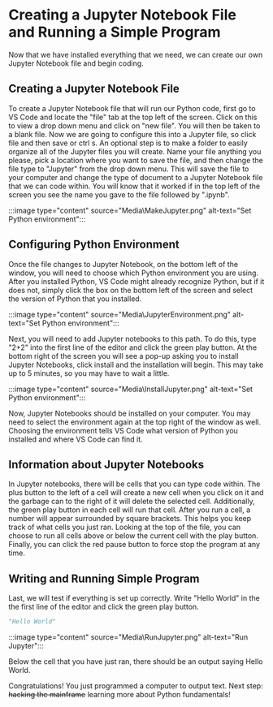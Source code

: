 # Creating a Jupyter Notebook File and Running a Simple Program

Now that we have installed everything that we need, we can create our own Jupyter Notebook file and begin coding.

## Creating a Jupyter Notebook File

To create a Jupyter Notebook file that will run our Python code, first go to VS Code and locate the "file" tab at the top left of the screen. Click on this to view a drop down menu and click on "new file". You will then be taken to a blank file. Now we are going to configure this into a Jupyter file, so click file and then save or ctrl s. An optional step is to make a folder to easily organize all of the Jupyter files you will create. Name your file anything you please, pick a location where you want to save the file, and then change the file type to "Jupyter" from the drop down menu. This will save the file to your computer and change the type of document to a Jupyter Notebook file that we can code within. You will know that it worked if in the top left of the screen you see the name you gave to the file followed by ".ipynb".

:::image type="content" source="Media\MakeJupyter.png" alt-text="Set Python environment":::

## Configuring Python Environment

Once the file changes to Jupyter Notebook, on the bottom left of the window, you will need to choose which Python environment you are using. After you installed Python, VS Code might already recognize Python, but if it does not, simply click the box on the bottom left of the screen and select the version of Python that you installed.

:::image type="content" source="Media\JupyterEnvironment.png" alt-text="Set Python environment":::

Next, you will need to add Jupyter notebooks to this path. To do this, type "2+2" into the first line of the editor and click the green play button. At the bottom right of the screen you will see a pop-up asking you to install Jupyter Notebooks, click install and the installation will begin. This may take up to 5 minutes, so you may have to wait a little.

:::image type="content" source="Media\InstallJupyter.png" alt-text="Set Python environment":::

Now, Jupyter Notebooks should be installed on your computer. You may need to select the environment again at the top right of the window as well.  Choosing the environment tells VS Code what version of Python you installed and where VS Code can find it.

## Information about Jupyter Notebooks

In Jupyter notebooks, there will be cells that you can type code within. The plus button to the left of a cell will create a new cell when you click on it and the garbage can to the right of it will delete the selected cell. Additionally, the green play button in each cell will run that cell. After you run a cell, a number will appear surrounded by square brackets. This helps you keep track of what cells you just ran. Looking at the top of the file, you can choose to run all cells above or below the current cell with the play button. Finally, you can click the red pause button to force stop the program at any time.

## Writing and Running Simple Program

Last, we will test if everything is set up correctly. Write "Hello World" in the the first line of the editor and click the green play button.

```python
"Hello World"
```

:::image type="content" source="Media\RunJupyter.png" alt-text="Run Jupyter":::

Below the cell that you have just ran, there should be an output saying Hello World.

Congratulations! You just programmed a computer to output text. Next step: ~~hacking the mainframe~~ learning more about Python fundamentals!
